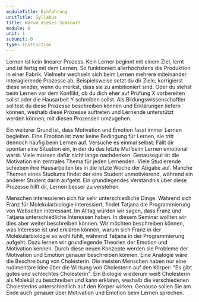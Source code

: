 ```yaml
---
moduleTitle: Einführung
unitTitle: Syllabus
title: Warum dieses Seminar?
module: 0
unit: 1
subunit: 0
type: instruction
---
```


Lernen ist kein linearer Prozess. Kein Lerner beginnt mit einem Ziel, lernt und ist fertig mit dem Lernen. So funktioniert allerhöchstens die Produktion in einer Fabrik. Vielmehr wechseln sich beim Lernen mehrere miteinander interagierende Prozesse ab. Beispielsweise setzt du dir Ziele, korrigierst diese wieder, wenn du merkst, dass sie zu ambitioniert sind. Oder du stehst beim Lernen vor dem Konflikt, ob du dich eher auf Prüfung X vorbereiten sollst oder die Hausarbeit Y schreiben sollst. Als Bildungswissenschaftler solltest du diese Prozesse beschreiben können und Erklärungen liefern können, weshalb diese Prozesse auftreten und Lernende unterstützt werden können, mit diesen Prozessen umzugehen.

Ein weiterer Grund ist, dass Motivation und Emotion fasst immer Lernen begleiten. Eine Emotion ist zwar keine Bedingung für Lernen, sie tritt dennoch häufig beim Lernen auf. Versuche es einmal selbst: Fällt dir spontan eine Situation ein, in der du das letzte Mal beim Lernen emotional warst. Viele müssen dafür nicht lange nachdenken. Genausogut ist die Motivation ein zentrales Thema für jeden Lernenden. Viele Studierende schieben ihre Hausarbeiten bis in die letzte Woche der Abgabe auf. Manche Themen eines Studiums findet der eine Student unmotivierend, während ein anderer Student darin aufgeht. Ein grundlegendes Verständnis über diese Prozesse hilft dir, Lernen besser zu verstehen. 

Menschen interessieren sich für sehr unterschiedliche Dinge. Während sich Franz für Molekularbiologie interessiert, findet Tatjana die Programmierung von Webseiten interessant. Im Alltag würden wir sagen, dass Franz und Tatjana unterschiedliche Interessen haben. In diesem Seminar wollten wir dies aber weiter beschreiben können. Wir möchten beschreiben können, was Interesse ist und erklären können, warum sich Franz in der Molekularbiologie so wohl fühlt, während Tatjana in der Programmierung aufgeht. Dazu lernen wir grundlegende Theorien der Emotion und Motivation kennen. Durch diese neuen Konzepte werden sie Probleme der Motivation und Emotion genauer beschreiben können. Eine Analogie wäre die Beschreibung von Cholesterin. Die meisten Menschen haben nur eine rudimentäre Idee über die Wirkung von Cholesterin auf den Körper: "Es gibt gutes und schlechtes Cholesterin". Ein Biologie wiederum weiß Cholesterin als Molekül zu beschreiben und kann erklären, weshalb die verschiedenen Cholesterins unterschiedlich auf den Körper wirken. Genauso sollen Sie am Ende auch genauer über Motivation und Emotion beim Lernen sprechen.


